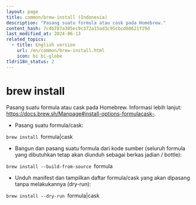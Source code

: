 ```yaml
---
layout: page
title: common/brew-install (Indonesia)
description: "Pasang suatu formula atau cask pada Homebrew."
content_hash: 7c4b787a305ec9c372a15ad3c95cbcd60621f29d
last_modified_at: 2024-06-13
related_topics:
  - title: English version
    url: /en/common/brew-install.html
    icon: bi bi-globe
tldri18n_status: 2
---
```

# brew install

Pasang suatu formula atau cask pada Homebrew.
Informasi lebih lanjut: <https://docs.brew.sh/Manpage#install-options-formulacask->.

- Pasang suatu formula/cask:

`brew install `<span class="tldr-var badge badge-pill bg-dark-lm bg-white-dm text-white-lm text-dark-dm font-weight-bold">formula|cask</span>

- Bangun dan pasang suatu formula dari kode sumber (seluruh formula yang dibutuhkan tetap akan diunduh sebagai berkas jadian / bottle):

`brew install --build-from-source `<span class="tldr-var badge badge-pill bg-dark-lm bg-white-dm text-white-lm text-dark-dm font-weight-bold">formula</span>

- Unduh manifest dan tampilkan daftar formula/cask yang akan dipasang tanpa melakukannya (dry-run):

`brew install --dry-run `<span class="tldr-var badge badge-pill bg-dark-lm bg-white-dm text-white-lm text-dark-dm font-weight-bold">formula|cask</span>
